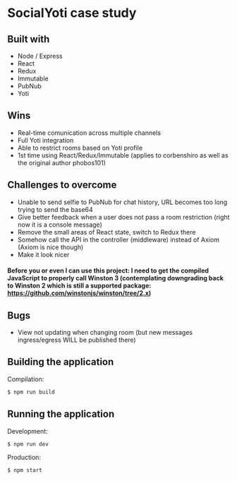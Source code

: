 # SocialYoti case study



## Built with

* Node / Express
* React
* Redux
* Immutable
* PubNub
* Yoti


## Wins

* Real-time comunication across multiple channels
* Full Yoti integration
* Able to restrict rooms based on Yoti profile
* 1st time using React/Redux/Immutable (applies to corbenshiro as well as the original author phobos101)


## Challenges to overcome

* Unable to send selfie to PubNub for chat history, URL becomes too long trying to send the base64
* Give better feedback when a user does not pass a room restriction (right now it is a console message)
* Remove the small areas of React state, switch to Redux there
* Somehow call the API in the controller (middleware) instead of Axiom (Axiom is nice though)
* Make it look nicer

#### Before you or even I can use this project: I need to get the compiled JavaScript to properly call Winston 3 (contemplating downgrading back to Winston 2 which is still a supported package: https://github.com/winstonjs/winston/tree/2.x)


## Bugs

* View not updating when changing room (but new messages ingress/egress WILL be published there)


## Building the application

Compilation:

```bash
$ npm run build
```


## Running the application

Development:

```bash
$ npm run dev
```

Production:

```bash
$ npm start
```
